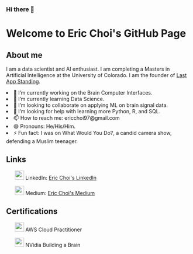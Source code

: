 ### Hi there 👋

<!DOCTYPE html>
<html>
<body>
  <h1>Welcome to Eric Choi's GitHub Page</h1>
  
  <h2>About me</h2>
  <p>I am a data scientist and AI enthusiast. I am completing a Masters in Artificial Intelligence at the University of Colorado. I am the founder of <a href="https://www.lastappstanding.com">Last App Standing</a>.</p>
  
  <li> 🔭 I’m currently working on the Brain Computer Interfaces. </li>
  <li> 🌱 I’m currently learning Data Science. </li>
  <li> 👯 I’m looking to collaborate on applying ML on brain signal data. </li>
  <li> 🤔 I’m looking for help with learning more Python, R, and SQL. </li>
  <li> 📫 How to reach me: ericchoi97@gmail.com </li>
  <li> 😄 Pronouns: He/His/Him. </li>
  <li> ⚡ Fun fact: I was on What Would You Do?, a candid camera show, defending a Muslim teenager. </li>
  
  <h2>Links</h2>
  <ul>
    <p>  <img src="https://cdn-icons-png.flaticon.com/512/174/174857.png" width="25" height="25"/>  LinkedIn: <a href="https://www.linkedin.com/in/ericchoi97">Eric Choi's LinkedIn</a> </p>
    <p>  <img src="https://media.licdn.com/dms/image/C4D0BAQEv0xgEe3MJ2w/company-logo_100_100/0/1602698792035?e=1681344000&v=beta&t=rAT7L4I-4A54GkKAGfCHojkaCF9vjvvCtmiANhAiokk" width="25" height="25"/>  Medium: <a href="https://medium.com/@ericchoi97">Eric Choi's Medium</a> </p>
  </ul>
  
  <h2>Certifications</h2>
  <ul>
    <p> <img src="https://media.licdn.com/dms/image/C560BAQER_QnUTXrPJw/company-logo_100_100/0/1670264050886?e=1681344000&v=beta&t=XlT5SLnB7GvKrx3ZdhYxsiGtPYjFTWy8ZXMospDPvVA" width="25" height="25"/>  AWS Cloud Practitioner </p>
    <p> <img src="https://media.licdn.com/dms/image/C560BAQFDs6GbpvE3zA/company-logo_100_100/0/1561949205873?e=1681344000&v=beta&t=nNhvydMPJxLBMjT1n1Y7i1u3x2--wIwZSpfcoRftayc" width="25" height="25"/>  NVidia Building a Brain </p>
  </ul>
  
</body>

</html>
